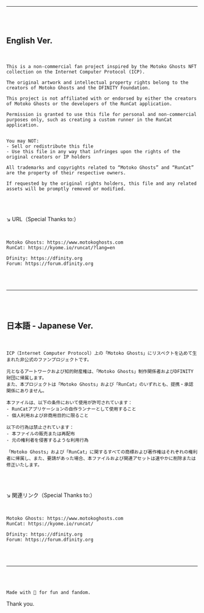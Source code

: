 <br>
<br>

***

<br>
<br>
    
## English Ver.    
    
<br>

	This is a non-commercial fan project inspired by the Motoko Ghosts NFT collection on the Internet Computer Protocol (ICP).
	
	The original artwork and intellectual property rights belong to the creators of Motoko Ghosts and the DFINITY Foundation.  
	
	This project is not affiliated with or endorsed by either the creators of Motoko Ghosts or the developers of the RunCat application.  
	
	Permission is granted to use this file for personal and non-commercial purposes only, such as creating a custom runner in the RunCat application.  
	
	
	You may NOT:  
	- Sell or redistribute this file  
	- Use this file in any way that infringes upon the rights of the original creators or IP holders  
	
	All trademarks and copyrights related to “Motoko Ghosts” and “RunCat” are the property of their respective owners.  
	
	If requested by the original rights holders, this file and any related assets will be promptly removed or modified.  

<br>
<br>

↘️ URL（Special Thanks to:）

<br>

	Motoko Ghosts: https://www.motokoghosts.com
	RunCat: https://kyome.io/runcat/?lang=en

	Dfinity: https://dfinity.org
	Forum: https://forum.dfinity.org


<br>
<br>

***

<br>
<br>

## 日本語 - Japanese Ver.

<br>

	ICP（Internet Computer Protocol）上の「Motoko Ghosts」にリスペクトを込めて生まれた非公式のファンプロジェクトです。
	
	元となるアートワークおよび知的財産権は、「Motoko Ghosts」制作関係者およびDFINITY財団に帰属します。  
	また、本プロジェクトは「Motoko Ghosts」および「RunCat」のいずれとも、提携・承認関係にありません。
	
	本ファイルは、以下の条件において使用が許可されています：
	- RunCatアプリケーションの自作ランナーとして使用すること  
	- 個人利用および非商用目的に限ること
	
	以下の行為は禁止されています：
	- 本ファイルの販売または再配布  
	- 元の権利者を侵害するような利用行為
	
	「Motoko Ghosts」および「RunCat」に関するすべての商標および著作権はそれぞれの権利者に帰属し、また、要請があった場合、本ファイルおよび関連アセットは速やかに削除または修正いたします。


<br>
<br>

↘️ 関連リンク（Special Thanks to:）

<br>

	Motoko Ghosts: https://www.motokoghosts.com
	RunCat: https://kyome.io/runcat/

	Dfinity: https://dfinity.org
	Forum: https://forum.dfinity.org


<br>
<br>

***

<br>
<br>

	Made with 💚 for fun and fandom.
  Thank you.


